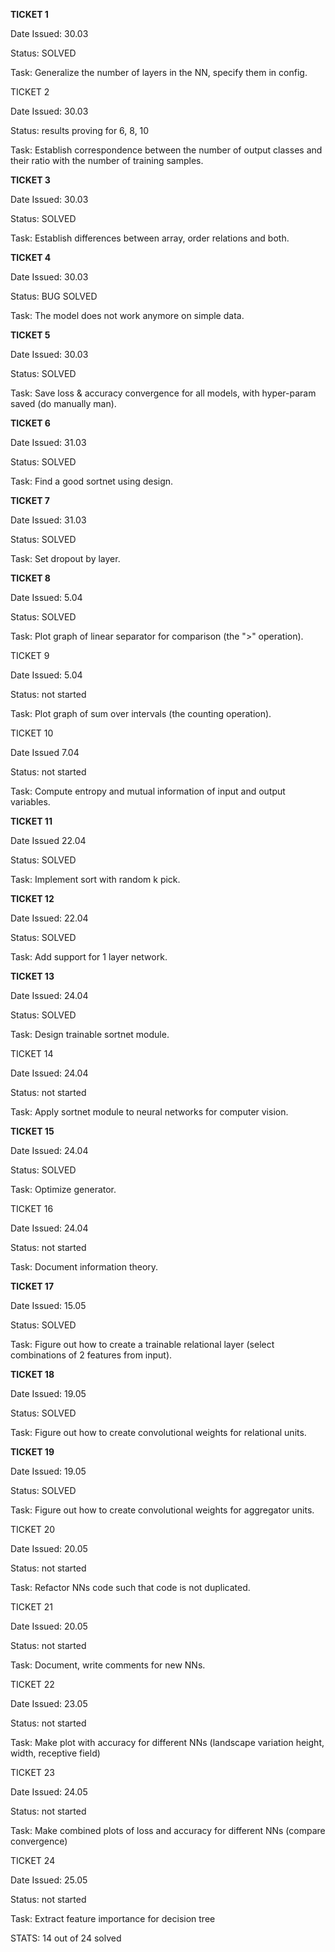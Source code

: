 **TICKET 1**

Date Issued: 30.03

Status: SOLVED

Task: Generalize the number of layers in the NN, specify them in config.

TICKET 2

Date Issued: 30.03

Status: results proving for 6, 8, 10

Task: Establish correspondence between the number of output classes and their ratio with the number of training samples.

**TICKET 3**

Date Issued: 30.03

Status: SOLVED

Task: Establish differences between array, order relations and both.

**TICKET 4**

Date Issued: 30.03

Status: BUG SOLVED

Task: The model does not work anymore on simple data.

**TICKET 5**

Date Issued: 30.03

Status: SOLVED

Task: Save loss & accuracy convergence for all models, with hyper-param saved (do manually man).

**TICKET 6**

Date Issued: 31.03

Status: SOLVED

Task: Find a good sortnet using design.

**TICKET 7**

Date Issued: 31.03

Status: SOLVED

Task: Set dropout by layer.

**TICKET 8**

Date Issued: 5.04

Status: SOLVED

Task: Plot graph of linear separator for comparison (the ">" operation).

TICKET 9

Date Issued: 5.04

Status: not started

Task: Plot graph of sum over intervals (the counting operation).

TICKET 10

Date Issued 7.04

Status: not started

Task: Compute entropy and mutual information of input and output variables.

**TICKET 11**

Date Issued 22.04

Status: SOLVED

Task: Implement sort with random k pick.

**TICKET 12**

Date Issued: 22.04

Status: SOLVED

Task: Add support for 1 layer network.

**TICKET 13**

Date Issued: 24.04

Status: SOLVED

Task: Design trainable sortnet module.

TICKET 14

Date Issued: 24.04

Status: not started

Task: Apply sortnet module to neural networks for computer vision.

**TICKET 15**

Date Issued: 24.04

Status: SOLVED

Task: Optimize generator.

TICKET 16

Date Issued: 24.04

Status: not started

Task: Document information theory.

**TICKET 17**

Date Issued: 15.05

Status: SOLVED

Task: Figure out how to create a trainable relational layer (select combinations of 2 features from input).

**TICKET 18**

Date Issued: 19.05

Status: SOLVED

Task: Figure out how to create convolutional weights for relational units.

**TICKET 19**

Date Issued: 19.05

Status: SOLVED

Task: Figure out how to create convolutional weights for aggregator units.

TICKET 20

Date Issued: 20.05

Status: not started

Task: Refactor NNs code such that code is not duplicated.

TICKET 21

Date Issued: 20.05

Status: not started

Task: Document, write comments for new NNs.

TICKET 22

Date Issued: 23.05

Status: not started

Task: Make plot with accuracy for different NNs (landscape variation height, width, receptive field)

TICKET 23

Date Issued: 24.05

Status: not started

Task: Make combined plots of loss and accuracy for different NNs (compare convergence)

TICKET 24

Date Issued: 25.05

Status: not started

Task: Extract feature importance for decision tree

STATS: 14 out of 24 solved